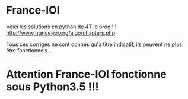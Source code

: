 # France-IOI
Voici les solutions en python de 4T le prog !!!  
http://www.france-ioi.org/algo/chapters.php  
  
Tous ces corrigés ne sont donnés qu'à titre indicatif, ils peuvent ne plus être fonctionnels...  

# Attention France-IOI fonctionne sous Python3.5 !!!